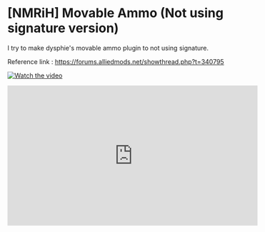 # [NMRiH] Movable Ammo (Not using signature version)
I try to make dysphie's movable ammo plugin to not using signature.

Reference link :
https://forums.alliedmods.net/showthread.php?t=340795

[![Watch the video](https://img.youtube.com/vi/z7KZyT8aGQU/0.jpg)](https://www.youtube.com/watch?v=z7KZyT8aGQU)

<iframe width="560" height="315" src="https://www.youtube.com/embed/" frameborder="0" allowfullscreen></iframe>
